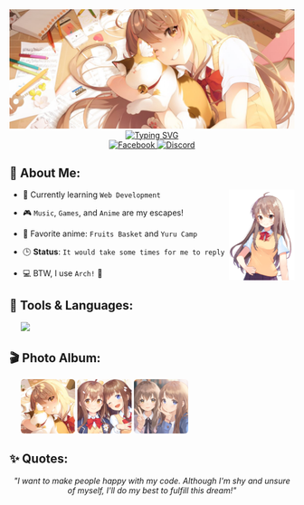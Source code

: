 <!-- Header -->

<div align="center">
  <img src="assets/images/cover.png" alt="header-cover" />
  <a href="https://git.io/typing-svg">
    <img src="https://readme-typing-svg.herokuapp.com?font=Fira+Code&pause=1000&center=true&width=600&lines=Konnichiwa!+I'm+Bagas+Ramadhani...;I+like+music%2C+games%2C+and+anime...;I+also+like+Programming...;Currently%2C+I'm+learning+Web+Development...;Nice+to+meet+you!" alt="Typing SVG" />
  </a>
</div>

<!-- Social Media -->

<div align="center">
  <a href="https://www.facebook.com/profile.php?id=61565982583961">
    <img src="https://img.shields.io/badge/Facebook-%231877F2.svg?logo=Facebook&logoColor=white)" alt="Facebook" />
  </a>
  <a href="https://discordapp.com/users/1072428044381327430">
    <img src="https://img.shields.io/badge/Discord-%235865F2.svg?&logo=discord&logoColor=white" alt="Discord" />
  </a>
</div>

<!-- About Me -->

## 🌸 About Me:

<img align="right" src="assets/images/avatar.png" alt="Lily Baek" height="160"/>

<div align="left">

-   🌱 Currently learning `Web Development`

-   🎮 `Music`, `Games`, and `Anime` are my escapes!

-   🌟 Favorite anime: `Fruits Basket` and `Yuru Camp`

-   🕒 **Status**: `It would take some times for me to reply`

-   💻 BTW, I use `Arch!` 🚀

</div>

<!-- Tools and Languages -->

## 🚀 Tools & Languages:

<div align="left">
  &nbsp;&nbsp;&nbsp;&nbsp;
  <img src="https://skillicons.dev/icons?i=html,css,js,ts,tailwind,react,mysql,git" />
</div>

<!-- Anime Photo Album -->

## 🎬 Photo Album:

<div align="left">
  &nbsp;&nbsp;&nbsp;&nbsp;
  <img src="assets/images/1.png" alt="anime-photo-1" width="96" style="border-radius: 6px;" />
  <img src="assets/images/2.png" alt="anime-photo-2" width="96" style="border-radius: 6px;" />
  <img src="assets/images/3.png" alt="anime-photo-3" width="96" style="border-radius: 6px;" />
</div>

<!-- Quotes -->

## ✨ Quotes:

<div align="center">
  <i>"I want to make people happy with my code. Although I'm shy and unsure of myself, I'll do my best to fulfill this dream!"</i>
</div>
